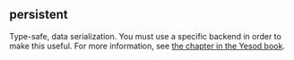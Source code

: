 ## persistent

Type-safe, data serialization. You must use a specific backend in order to make
this useful. For more information, see [the chapter in the Yesod
book](http://www.yesodweb.com/book/persistent).
